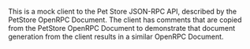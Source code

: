 This is a mock client to the Pet Store JSON-RPC API, described by the PetStore OpenRPC Document. 
The client has comments that are copied from the PetStore OpenRPC Document to demonstrate that document generation from the client results in a similar OpenRPC Document.